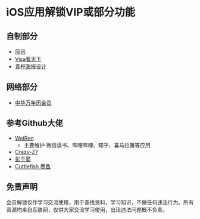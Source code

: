 # iOS应用解锁VIP或部分功能

## 自制部分
- [简讯](https://github.com/1019459067/Quantumult-X/blob/master/Scripts/vip/jianxun.js)
- [Visa看天下](https://github.com/1019459067/Quantumult-X/blob/master/Scripts/vip/Visa.js)
- [青柠海报设计](https://github.com/1019459067/Quantumult-X/blob/master/Scripts/vip/qnhb.js)

## 网络部分
- [中华万年历会员](https://github.com/Crazy-Z7/Scrip/blob/main/zhwnl.js)


## 参考Github大佬
- [WeiRen](https://github.com/WeiRen0)
    - 主要维护 微信读书、哔哩哔哩、知乎、喜马拉雅等应用
- [Crazy-Z7](https://github.com/Crazy-Z7?tab=repositories)
- [彭于晏](https://github.com/89996462/Quantumult-X)
- [Cuttlefish 墨鱼](https://github.com/ddgksf2013?tab=repositories)

## 免责声明

会员解锁仅作学习交流使用，用于查找资料，学习知识，不做任何违法行为。所有资源均来自互联网，仅供大家交流学习使用，出现违法问题概不负责。
